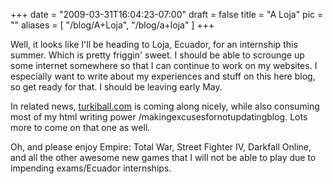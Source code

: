 
+++
date = "2009-03-31T16:04:23-07:00"
draft = false
title = "A Loja"
pic = ""
aliases = [
  "/blog/A+Loja",
  "/blog/a+loja"
]
+++

<p>
    Well, it looks like I'll be heading to Loja, Ecuador, for an internship this summer.  Which is pretty friggin' sweet.
    I should be able to scrounge up some internet somewhere so that I can continue to work on my websites.  I especially
    want to write about my experiences and stuff on this here blog, so get ready for that.  I should be leaving early
    May.
    </p>
    <p>
    In related news,
    <a href = "http://www.turkiball.com">turkiball.com</a>
    is coming along nicely, while also consuming most of my html writing power /makingexcusesfornotupdatingblog.  Lots
    more to come on that one as well.
    </p>
    <p>
    Oh, and please enjoy Empire: Total War, Street Fighter IV, Darkfall Online, and all the other awesome new games that I
    will not be able to play due to impending exams/Ecuador internships.    
    </p>